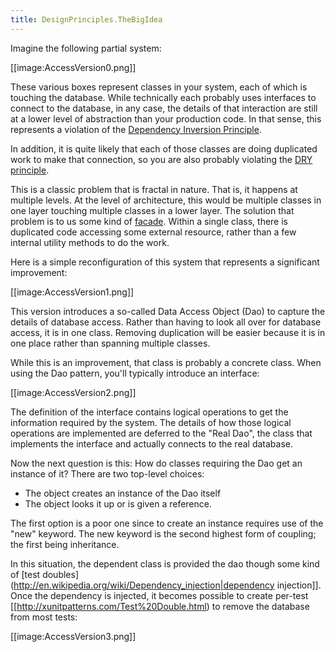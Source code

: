 ```yaml
---
title: DesignPrinciples.TheBigIdea
---
```

Imagine the following partial system:

[[image:AccessVersion0.png]]

These various boxes represent classes in your system, each of which is touching the database. While technically each probably uses interfaces to connect to the database, in any case, the details of that interaction are still at a lower level of abstraction than your production code. In that sense, this represents a violation of the [Dependency Inversion Principle](http://www.objectmentor.com/resources/articles/dip.pdf).

In addition, it is quite likely that each of those classes are doing duplicated work to make that connection, so you are also probably violating the [DRY principle](http://en.wikipedia.org/wiki/Don%27t_repeat_yourself).

This is a classic problem that is fractal in nature. That is, it happens at multiple levels. At the level of architecture, this would be multiple classes in one layer touching multiple classes in a lower layer. The solution that problem is to us some kind of [facade](http://en.wikipedia.org/wiki/Facade_pattern). Within a single class, there is duplicated code accessing some external resource, rather than a few internal utility methods to do the work.

Here is a simple reconfiguration of this system that represents a significant improvement:

[[image:AccessVersion1.png]]

This version introduces a so-called Data Access Object (Dao) to capture the details of database access. Rather than having to look all over for database access, it is in one class. Removing duplication will be easier because it is in one place rather than spanning multiple classes.

While this is an improvement, that class is probably a concrete class. When using the Dao pattern, you'll typically introduce an interface:

[[image:AccessVersion2.png]]

The definition of the interface contains logical operations to get the information required by the system. The details of how those logical operations are implemented are deferred to the "Real Dao", the class that implements the interface and actually connects to the real database.

Now the next question is this: How do classes requiring the Dao get an instance of it? There are two top-level choices:
* The object creates an instance of the Dao itself
* The object looks it up or is given a reference.

The first option is a poor one since to create an instance requires use of the "new" keyword. The new keyword is the second highest form of coupling; the first being inheritance.

In this situation, the dependent class is provided the dao though some kind of [test doubles](http://en.wikipedia.org/wiki/Dependency_injection|dependency injection]]. Once the dependency is injected, it becomes possible to create per-test [[http://xunitpatterns.com/Test%20Double.html) to remove the database from most tests:

[[image:AccessVersion3.png]]